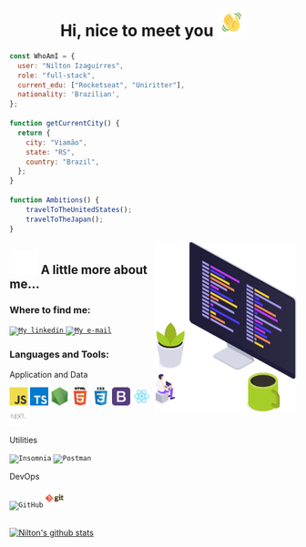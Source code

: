 <h1 align="center" >
  Hi, nice to meet you <img width="50" src="./assets/hello.gif">
</h1>

```js
const WhoAmI = {
  user: "Nilton Izaguirres",
  role: "full-stack",
  current_edu: ["Rocketseat", "Uniritter"],
  nationality: 'Brazilian',
};
	
function getCurrentCity() {
  return {
    city: "Viamão",
    state: "RS",
    country: "Brazil",
  };
}
	
function Ambitions() {
	travelToTheUnitedStates();
	travelToTheJapan();
} 
```

<img align="right" width="250" height="300" src="./assets/Coding_SVG.svg">

<h2><img width="50" src="./assets/dog.gif"> A little more about me...</h2>


### **Where to find me:**

<a href="https://www.linkedin.com/in/nilton-izaguirres">
  <code><img alt="My linkedin" width="28" src="https://cdn-icons-png.flaticon.com/512/174/174857.png" /></code>
</a>

<a href="mailto:niltonizaguirres2003@gmail.com">
  <code><img alt="My e-mail" width="32" src="https://cdn-icons-png.flaticon.com/512/888/888853.png" /></code>
</a>


### **Languages and Tools:**

Application and Data

<section align="left">
  <code><img height="32" src="https://raw.githubusercontent.com/github/explore/80688e429a7d4ef2fca1e82350fe8e3517d3494d/topics/javascript/javascript.png" alt="Javascript"/></code>
  <code><img height="32" src="https://raw.githubusercontent.com/github/explore/80688e429a7d4ef2fca1e82350fe8e3517d3494d/topics/typescript/typescript.png" alt="Typescript"/></code>
  <code><img height="32" src="https://raw.githubusercontent.com/github/explore/80688e429a7d4ef2fca1e82350fe8e3517d3494d/topics/nodejs/nodejs.png" alt="Nodejs"/></code>
  <code><img height="32" src="https://raw.githubusercontent.com/github/explore/80688e429a7d4ef2fca1e82350fe8e3517d3494d/topics/html/html.png" alt="HTML5"/></code>
  <code><img height="32" src="https://raw.githubusercontent.com/github/explore/80688e429a7d4ef2fca1e82350fe8e3517d3494d/topics/css/css.png" alt="CSS"/></code>
  <code><img height="32" src="https://raw.githubusercontent.com/github/explore/80688e429a7d4ef2fca1e82350fe8e3517d3494d/topics/bootstrap/bootstrap.png" alt="Bootstrap"/></code>
  <code><img height="32" src="https://raw.githubusercontent.com/github/explore/80688e429a7d4ef2fca1e82350fe8e3517d3494d/topics/react/react.png" alt="React"/></code>
  <code><img height="32" src="https://raw.githubusercontent.com/github/explore/28b02bbc9ad9f7a503c43775aebeb515dc2da5fc/topics/nextjs/nextjs.png" alt="Next.js"/></code>
</section>

Utilities

<section align="left">
  <code><img height="32" src="https://dashboard.snapcraft.io/site_media/appmedia/2018/04/twitter-card-icon.png" alt="Insomnia"/></code>
  <code><img height="32" src="https://user-images.githubusercontent.com/2676579/34940598-17cc20f0-f9be-11e7-8c6d-f0190d502d64.png" alt="Postman"/></code>
</section>

DevOps

<section align="left">
  <code><img height="32" src="https://cdn3.iconfinder.com/data/icons/inficons/512/github.png" alt="GitHub"/></code>
  <code><img height="32" src="https://raw.githubusercontent.com/github/explore/80688e429a7d4ef2fca1e82350fe8e3517d3494d/topics/git/git.png" alt="Git"/></code>
</section>

<br>

[![Nilton's github stats](https://github-readme-stats.vercel.app/api?username=niltonizaguirres&count_private=true&show_icons=true&theme=tokyonight)](https://github.com/niltonizaguirres/github-readme-stats)

